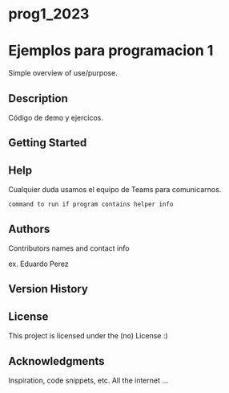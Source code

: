 # prog1_2023
# Ejemplos para programacion 1

Simple overview of use/purpose.

## Description

Código de demo y ejercicos.

## Getting Started

## Help

Cualquier duda usamos el equipo de Teams para comunicarnos.
```
command to run if program contains helper info
```

## Authors

Contributors names and contact info

ex. Eduardo Perez

## Version History

## License

This project is licensed under the (no) License :)

## Acknowledgments

Inspiration, code snippets, etc. All the internet ...
